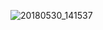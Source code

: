![20180530_141537](https://user-images.githubusercontent.com/104015718/164306183-8b7a588b-6584-44fa-9478-db1b3e7b0570.jpg)
